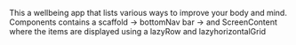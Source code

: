 This a wellbeing app that lists various ways to improve your body and mind.
Components contains a scaffold -> bottomNav bar -> and ScreenContent where the items are displayed using a lazyRow and lazyhorizontalGrid
